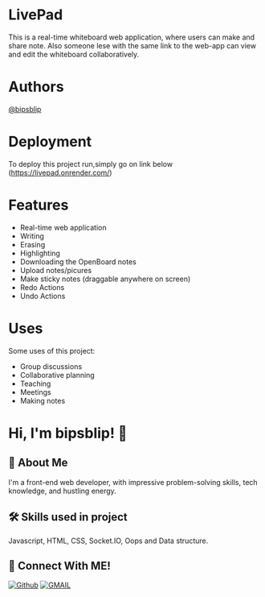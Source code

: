 # LivePad
This is a real-time whiteboard web application, where users can make and share note. Also someone lese with the same link to the web-app can view and edit the whiteboard collaboratively.

# Authors

 [@bipsblip](https://github.com/bipsblip)


# Deployment

To deploy this project run,simply go on link below
(https://livepad.onrender.com/)



# Features

- Real-time web application
- Writing
- Erasing
- Highlighting
- Downloading the OpenBoard notes
- Upload notes/picures
- Make sticky notes (draggable anywhere on screen)
- Redo Actions
- Undo Actions


# Uses

Some uses of this project:

- Group discussions
- Collaborative planning
- Teaching
- Meetings
- Making notes


# Hi, I'm bipsblip! 👋

## 🚀 About Me
I'm a front-end web developer, with impressive problem-solving skills, tech knowledge, and hustling energy.

## 🛠 Skills used in project
Javascript, HTML, CSS, Socket.IO, Oops and Data structure.

## 🔗 Connect With ME!
[![Github](https://img.shields.io/badge/github-000?style=for-the-badge&logo=github&logoColor=)](https://github.com/bipsblip)
[![GMAIL](https://img.shields.io/badge/Gmail-ea4335?style=for-the-badge&logo=gmail&logoColor=white)](mailto:pratyushchand.work@gmail.com)
